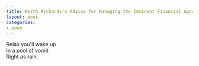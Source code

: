 ```yaml
---
title: Keith Richards's Advice for Managing the Imminent Financial Apocalypse
layout: post
categories:
- poem
---
```


Relax you'll wake up  
In a pool of vomit  
Right as rain.  

